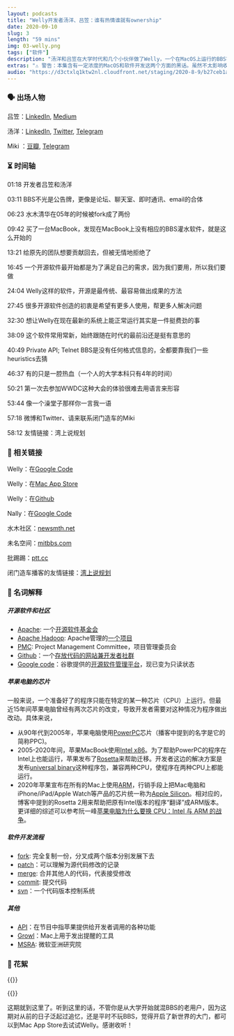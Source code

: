 ```yaml
---
layout: podcasts
title: "Welly开发者汤洋、吕笠：谁有热情谁就有ownership"
date: 2020-09-10
slug: 3
length: "59 mins"
img: 03-welly.png
tags: ["软件"]
description: "汤洋和吕笠在大学时代和几个小伙伴做了Welly，一个在MacOS上运行的BBS客户端，用于访问各大BBS论坛。十几年后的现在也一直在维护中，下载量达到了十万附近。今天我和这两位嘉宾在一起谈谈Welly制作缘由、制作趣闻、所有权，外加BBS社群、开源软件社群之轶事一二。"
extras: "⚠️ 警告：本集含有一定浓度的MacOS和软件开发这两个方面的黑话。虽然不太影响收听效果，但是为了补偿在录音过程中忘记解释的名词，我在show notes里加了相关链接。"
audio: "https://d3ctxlq1ktw2nl.cloudfront.net/staging/2020-8-9/b27ceb1a-6382-af1b-edd4-30481ee08ef3.mp3"
---
```


### 🗣 出场人物

吕笠：[LinkedIn](https://www.linkedin.com/in/li-lu-77110715), [Medium](https://medium.com/@lilu_98243)

汤洋：[LinkedIn](https://www.linkedin.com/in/tangyang/), [Twitter](https://twitter.com/tangyang), [Telegram](https://t.me/ytang)

Miki ：[豆瓣](https://www.douban.com/people/49489567/), [Telegram](https://t.me/liquid_raspberry)


### ⏳ 时间轴

01:18 开发者吕笠和汤洋

03:11 BBS不光是公告牌，更像是论坛、聊天室、即时通讯、email的合体

06:23 水木清华在05年的时候被fork成了两份

09:42 买了一台MacBook，发现在MacBook上没有相应的BBS灌水软件，就是这么开始的

13:21 给原先的团队想要贡献回去，但被无情地拒绝了

16:45 一个开源软件最开始都是为了满足自己的需求，因为我们要用，所以我们要做

24:04 Welly这样的软件，开源是最传统、最容易做出成果的方法

27:45 很多开源软件创造的初衷是希望有更多人使用，帮更多人解决问题

32:30 想让Welly在现在最新的系统上能正常运行其实是一件挺费劲的事

38:09 这个软件常用常新，始终跟随在时代的最前沿还是挺有意思的

40:49 Private API; Telnet BBS是没有任何格式信息的，全都要靠我们一些heuristics去猜

46:37 有的只是一腔热血（一个人的大学本科只有4年的时间）

50:21 第一次去参加WWDC这种大会的体验很难去用语言来形容

53:44 像一个澡堂子那样你一言我一语

57:18 微博和Twitter、请来联系闭门造车的Miki

58:12 友情链接：湾上说规划


### 🔗 相关链接

Welly：在[Google Code](https://code.google.com/archive/p/welly/)

Welly：在[Mac App Store](https://apps.apple.com/cn/app/id1521402269)

Welly：在[Github](https://wellybbs.com/zh-Hans/)

Nally：在[Google Code](https://code.google.com/archive/p/nally/)

水木社区：[newsmth.net](https://www.newsmth.net/index.html)

未名空间：[mitbbs.com](https://www.mitbbs.com/)

批踢踢：[ptt.cc](https://www.ptt.cc/)

闭门造车播客的友情链接：[湾上说规划](https://podcasts.apple.com/us/podcast/%E6%B9%BE%E4%B8%8A%E8%AF%B4%E8%A7%84%E5%88%92/id1512902746)


### 🧐 名词解释

##### 开源软件和社区

- [Apache](https://www.apache.org/): 一个[开源软件基金会](https://zh.wikipedia.org/wiki/Apache软件基金会)
- [Apache Hadoop](https://hadoop.apache.org/): Apache管理的[一个项目](https://zh.wikipedia.org/wiki/Apache_Hadoop)
- [PMC](https://www.apache.org/dev/pmc.html#what-is-a-pmc): Project Management Committee，项目管理委员会
- [Github](https://github.com/)：一个[存放代码的网站兼开发者社群](https://zh.wikipedia.org/wiki/GitHub)
- [Google code](https://code.google.com/archive/)：谷歌提供的[开源软件管理平台](https://zh.wikipedia.org/wiki/Google開發人員)，现已变为只读状态

##### 苹果电脑的芯片

一般来说，一个准备好了的程序只能在特定的某一种芯片（CPU）上运行。但最近15年间苹果电脑曾经有两次芯片的改变，导致开发者需要对这种情况为程序做出改动。具体来说，
- 从90年代到2005年，苹果电脑使用[PowerPC](https://zh.wikipedia.org/wiki/PowerPC)芯片（播客中提到的名字是它的简称PPC)。
- 2005-2020年间，苹果MacBook使用[Intel x86](https://en.wikipedia.org/wiki/Apple–Intel_architecture)。为了帮助PowerPC的程序在Intel上也能运行，苹果发布了[Rosetta](https://zh.wikipedia.org/wiki/Rosetta)来帮助迁移。开发者这边的解决方案是发布[universal binary](https://zh.wikipedia.org/wiki/通用二进制)这种程序包，兼容两种CPU，使程序在两种CPU上都能运行。
- 2020年苹果宣布在所有的Mac上使用[ARM](https://zh.wikipedia.org/wiki/ARM架構)，行销手段上把Mac电脑和iPhone/iPad/Apple Watch等产品的芯片统一称为[Apple Silicon](https://zh.wikipedia.org/wiki/Apple_Silicon)。相对应的，博客中提到的Rosetta 2用来帮助把原有Intel版本的程序“翻译”成ARM版本。
更详细的综述可以参考阮一峰[苹果电脑为什么要换 CPU：Intel 与 ARM 的战争](http://www.ruanyifeng.com/blog/2020/06/cpu-architecture.html)。

##### 软件开发流程
- [fork](https://zh.wikipedia.org/wiki/分叉_(软件开发)): 完全复制一份，分叉成两个版本分别发展下去
- [patch](https://zh.wikipedia.org/wiki/Patch)：可以理解为源代码修改的记录
- [merge](https://zh.wikipedia.org/wiki/合并_(版本控制)): 合并其他人的代码，代表接受修改
- [commit](https://en.wikipedia.org/wiki/Commit_(version_control)): 提交代码
- [svn](https://zh.wikipedia.org/wiki/Subversion)：一个代码版本控制系统

##### 其他
- [API](https://zh.wikipedia.org/wiki/应用程序接口)：在节目中指苹果提供给开发者调用的各种功能
- [Growl](http://growl.info/)：Mac上用于发出提醒的工具
- [MSRA](https://www.msra.cn/): 微软亚洲研究院


### 🧨 花絮

{{<audio-tidbits src="https://storage.googleapis.com/firstory-709db.appspot.com/Record/ckcyy5sdwrbqi0870gfsgvdl9/1599570071932.mp3" title="我当时为了去WWDC差点连毕业照都没照上">}}

{{<audio-tidbits src="https://storage.googleapis.com/firstory-709db.appspot.com/Record/ckcyy5sdwrbqi0870gfsgvdl9/1599570453113.mp3" title="WWDC里总能找到一个适合自己的地方">}}

这期就到这里了。听到这里的话，不管你是从大学开始就混BBS的老用户，因为这期对从前的日子泛起过追忆，还是平时不玩BBS，觉得开启了新世界的大门，都可以到Mac App Store去试试Welly。感谢收听！
